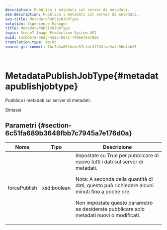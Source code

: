 ```yaml
---
description: Pubblica i metadati sul server di metadati.
seo-description: Pubblica i metadati sul server di metadati.
seo-title: MetadataPublishJobType
solution: Experience Manager
title: MetadataPublishJobType
topic: Scene7 Image Production System API
uuid: 14cbb67e-56dc-4a25-b871-740be7ea7858
translation-type: tm+mt
source-git-commit: 7bc7b3a86fbcdc57cfdc31745fae3afc06e44b15

---
```



# MetadataPublishJobType{#metadatapublishjobtype}

Pubblica i metadati sul server di metadati.

Sintassi

## Parametri {#section-6c51fa689b3648fbb7c7945a7e176d0a}

<table id="table_23B5CFC5C3F946F9AFDB6A83A1AAB7AF"> 
 <thead> 
  <tr> 
   <th colname="col1" class="entry"> Nome </th> 
   <th colname="col2" class="entry"> Tipo </th> 
   <th colname="col3" class="entry"> Descrizione </th> 
  </tr> 
 </thead>
 <tbody> 
  <tr> 
   <td colname="col1"> <span class="codeph"> <span class="varname"> forcePublish</span></span> </td> 
   <td colname="col2"> <span class="codeph"> xsd:boolean</span> </td> 
   <td colname="col3">Impostate su <span class="codeph"> True</span> per pubblicare di nuovo <i>tutti</i> i dati sul server di metadati. <p>Nota:  A seconda della quantità di dati, questo può richiedere alcuni minuti fino a poche ore. </p><p>Non impostate questo parametro se desiderate pubblicare solo metadati nuovi o modificati. </p></td> 
  </tr> 
 </tbody> 
</table>

